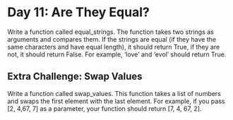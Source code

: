 # Day 11: Are They Equal?
Write a function called equal_strings. The function takes two
strings as arguments and compares them. If the strings are equal
(if they have the same characters and have equal length), it
should return True, if they are not, it should return False. For
example, ‘love’ and ‘evol’ should return True.

## Extra Challenge: Swap Values
Write a function called swap_values. This function takes a list
of numbers and swaps the first element with the last element.
For example, if you pass [2, 4,67, 7] as a parameter, your
function should return
[7, 4, 67, 2].